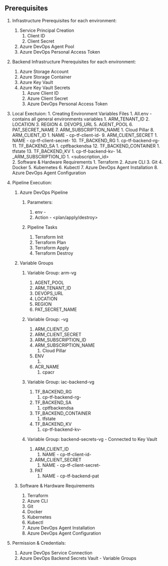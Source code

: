 ## Prerequisites

1. Infrastructure Prerequisites for each environment:
    1. Service Principal Creation
        1. Client ID
        2. Client Secret
    2. Azure DevOps Agent Pool
    3. Azure DevOps Personal Access Token

2. Backend Infrastructure Prerequisites for each environment:
    1. Azure Storage Account
    2. Azure Storage Container
    3. Azure Key Vault
    4. Azure Key Vault Secrets
        1. Azure Client ID
        2. Azure Client Secret
        3. Azure DevOps Personal Access Token

3. Local Exectuion:
        1. Creating Environment Variables Files
            1. All.env - contains all general environments variables
                1. ARM_TENANT_ID
                2. LOCATION
                3. REGION
                4. DEVOPS_URL
                5. AGENT_POOL
                6. PAT_SECRET_NAME
                7. ARM_SUBSCRIPTION_NAME
                    1. Cloud Pillar <env>
                8. ARM_CLIENT_ID
                    1. NAME - cp-tf-client-id-<env>
                9. ARM_CLIENT_SECRET
                    1. NAME - cp-tf-client-secret-<env> 
                10. TF_BACKEND_RG
                    1. cp-tf-backend-rg-<env>
                11. TF_BACKEND_SA
                    1. cptfbackendsa<env>
                12. TF_BACKEND_CONTAINER
                    1. tfstate
                13. TF_BACKEND_KV
                    1. cp-tf-backend-kv-<env>
                14. <env>_ARM_SUBSCRIPTION_ID
                    1. <subscription_id>      
    2. Software & Hardware Requirements
        1. Terraform
        2. Azure CLI
        3. Git
        4. Docker
        5. Kubernetes
        6. Kubectl
        7. Azure DevOps Agent Installation
        8. Azure DevOps Agent Configuration

4. Pipeline Execution:
    1. Azure DevOps Pipeline
        1. Parameters:
            1. env - <env>
            2. Action - <plan/apply/destroy>

        2. Pipeline Tasks
            1. Terraform Init
            2. Terraform Plan
            3. Terraform Apply
            4. Terraform Destroy

    2. Variable Groups
        1. Variable Group: arm-vg
            1. AGENT_POOL
            2. ARM_TENANT_ID
            3. DEVOPS_URL
            4. LOCATION
            5. REGION
            6. PAT_SECRET_NAME

        2. Variable Group: <env>-vg
            1. ARM_CLIENT_ID
            2. ARM_CLIENT_SECRET
            3. ARM_SUBSCRIPTION_ID
            4. ARM_SUBSCRIPTION_NAME
                1. Cloud Pillar <env>
            5. ENV
                1. <env>
            6. ACR_NAME
                1. cp<env>acr

        3. Variable Group: iac-backend-vg
            1. TF_BACKEND_RG
                1. cp-tf-backend-rg-<env>
            2. TF_BACKEND_SA
                1. cptfbackendsa<env>
            3. TF_BACKEND_CONTAINER
                1. tfstate
            4. TF_BACKEND_KV
                1. cp-tf-backend-kv-<env>

        4. Variable Group: backend-secrets-vg - Connected to Key Vault
            1. ARM_CLIENT_ID
                1. NAME - cp-tf-client-id-<env>
            2. ARM_CLIENT_SECRET
                1. NAME - cp-tf-client-secret-<env> 
            3. PAT
                1. NAME - cp-tf-backend-pat

    3. Software & Hardware Requirements
        1. Terraform
        2. Azure CLI
        3. Git
        4. Docker
        5. Kubernetes
        6. Kubectl
        7. Azure DevOps Agent Installation
        8. Azure DevOps Agent Configuration

5. Permission & Credentials:
    1. Azure DevOps Service Connection
    2. Azure DevOps Backend Secrets Vault - Variable Groups